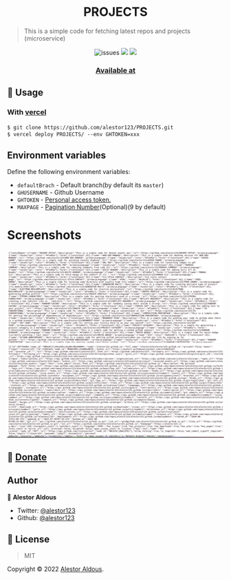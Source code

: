<h1 align=center>PROJECTS</h1>

> This is a simple code for fetching latest repos and projects (microservice)



<p align=center>
<img src="https://img.shields.io/github/license/alestor123/PROJECTS" alt=issues >
<a href="https://github.com/alestor123/PROJECTS/issues">
<img src="https://img.shields.io/github/issues-raw/alestor123/PROJECTS"></a>
<img src="https://github.com/alestor123/PROJECTS/actions/workflows/main.yml/badge.svg?branch=master">
</p>

 ### <h3 align="center"> <a target="_blank" href="https://fetch-projects.vercel.app/">Available at </a></h3>
## 🚀 Usage
### With [vercel](https://now.sh)
```
$ git clone https://github.com/alestor123/PROJECTS.git
$ vercel deploy PROJECTS/ --env GHTOKEN=xxx
```

## Environment variables

Define the following environment variables:
- `defaultBrach` - Default branch(by default its ``` master ```)
- `GHUSERNAME` - Github Username
- `GHTOKEN` - [Personal access token.](https://github.com/settings/tokens/new)
- `MAXPAGE` - [Pagination Number](https://docs.github.com/en/rest/overview/resources-in-the-rest-api#pagination)(Optional)(9 by default)


# Screenshots    

![demo](./demo/shots/fetchprojects.png)
![demo](./demo/shots/fetchprojec1.png)

## 💖 [Donate](https://alestor123.is-a.dev/donate)



## Author

👤 **Alestor Aldous**

- Twitter: [@alestor123](https://twitter.com/alestor123)
- Github: [@alestor123](https://github.com/alestor123)


## 📝 License
> MIT

Copyright © 2022 [Alestor Aldous](https://github.com/alestor123).<br />